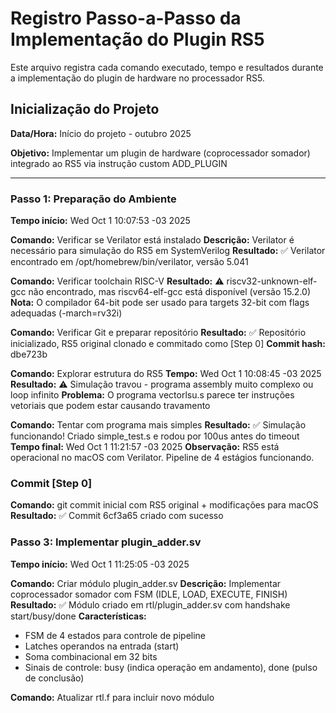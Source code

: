 # Registro Passo-a-Passo da Implementação do Plugin RS5

Este arquivo registra cada comando executado, tempo e resultados durante a implementação do plugin de hardware no processador RS5.

## Inicialização do Projeto
**Data/Hora:** Início do projeto - outubro 2025

**Objetivo:** Implementar um plugin de hardware (coprocessador somador) integrado ao RS5 via instrução custom ADD_PLUGIN

---

### Passo 1: Preparação do Ambiente
**Tempo início:** Wed Oct  1 10:07:53 -03 2025

**Comando:** Verificar se Verilator está instalado
**Descrição:** Verilator é necessário para simulação do RS5 em SystemVerilog
**Resultado:** ✅ Verilator encontrado em /opt/homebrew/bin/verilator, versão 5.041

**Comando:** Verificar toolchain RISC-V
**Resultado:** ⚠️ riscv32-unknown-elf-gcc não encontrado, mas riscv64-elf-gcc está disponível (versão 15.2.0)
**Nota:** O compilador 64-bit pode ser usado para targets 32-bit com flags adequadas (-march=rv32i)

**Comando:** Verificar Git e preparar repositório
**Resultado:** ✅ Repositório inicializado, RS5 original clonado e commitado como [Step 0]
**Commit hash:** dbe723b

**Comando:** Explorar estrutura do RS5
**Tempo:** Wed Oct  1 10:08:45 -03 2025
**Resultado:** ⚠️ Simulação travou - programa assembly muito complexo ou loop infinito
**Problema:** O programa vectorlsu.s parece ter instruções vetoriais que podem estar causando travamento

**Comando:** Tentar com programa mais simples
**Resultado:** ✅ Simulação funcionando! Criado simple_test.s e rodou por 100us antes do timeout
**Tempo final:** Wed Oct  1 11:21:57 -03 2025
**Observação:** RS5 está operacional no macOS com Verilator. Pipeline de 4 estágios funcionando.

### Commit [Step 0]
**Comando:** git commit inicial com RS5 original + modificações para macOS
**Resultado:** ✅ Commit 6cf3a65 criado com sucesso

### Passo 3: Implementar plugin_adder.sv
**Tempo início:** Wed Oct  1 11:25:05 -03 2025

**Comando:** Criar módulo plugin_adder.sv
**Descrição:** Implementar coprocessador somador com FSM (IDLE, LOAD, EXECUTE, FINISH)
**Resultado:** ✅ Módulo criado em rtl/plugin_adder.sv com handshake start/busy/done
**Características:** 
- FSM de 4 estados para controle de pipeline
- Latches operandos na entrada (start)
- Soma combinacional em 32 bits
- Sinais de controle: busy (indica operação em andamento), done (pulso de conclusão)

**Comando:** Atualizar rtl.f para incluir novo módulo